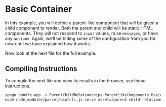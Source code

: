 # Basic Container

In this example, you will define a parent-like component that will be given a child component to render. Both the parent and child will be static HTML components. They will not respond to `input` values, raise `messages`, or have any `action`s. Again, we'll be hiding some of the configuration from you for now until we have explained how it works.

Now look at the next file for the full example.

## Compiling Instructions

To compile the next file and view its results in the browser, use these instructions.

```bash
spago bundle-app -m ParentChildRelationships.ParentlikeComponents.BasicContainer -t assets/parent-child-relationships/parentlike-components/basic-container.js
node node_modules/parcel/bin/cli.js serve assets/parent-child-relationships/parentlike-components/basic-container.html -o basic-container--parcelified.html --open
```
